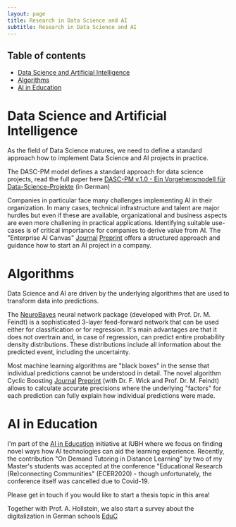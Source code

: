 ```yaml
---
layout: page
title: Research in Data Science and AI
subtitle: Research in Data Science and AI
---
```


## Table of contents
- [Data Science and Artificial Intelligence](#data-science-and-artificial-intelligence)
- [Algorithms](#algorithms)
- [AI in Education](#ai-in-education)

# Data Science and Artificial Intelligence

As the field of Data Science matures, we need to define a standard approach how to implement Data Science and AI projects in practice.

The DASC-PM model defines a standard approach for data science projects, read the full paper here [DASC-PM v.1.0 - Ein Vorgehensmodell für Data-Science-Projekte](https://www.iubh-university.de/wp-content/uploads/20200220_DASC-PM.pdf) (in German)

Companies in particular face many challenges implementing AI in their organization. In many cases, technical infrastructure and talent are major hurdles but even if these are available, organizational and business aspects are even more challening in practical applications. Identifying suitable use-cases is of critical importance for companies to derive value from AI. The "Enterprise AI Canvas" [Journal](https://www.tandfonline.com/doi/abs/10.1080/08839514.2020.1826146) [Preprint](https://arxiv.org/abs/2009.11190) offers a structured approach and guidance how to start an AI project in a company.

# Algorithms

Data Science and AI are driven by the underlying algorithms that are used to transform data into predictions.

The [NeuroBayes](https://www.sciencedirect.com/science/article/pii/S0168900205022679) neural network package (developed with Prof. Dr. M. Feindt) is a sophisticated 3-layer feed-forward network that can be used either for classification or for regression. It's main advantages are that it does not overtrain and, in case of regression, can predict entire probability density distributions. These distributions include all information about the predicted event, including the uncertainty.

Most machine learning algorithms are "black boxes" in the sense that individual predictions cannot be understood in detail. The novel algorithm Cyclic Boosting [Journal](https://ieeexplore.ieee.org/document/8999347) [Preprint](https://arxiv.org/abs/2002.03425) (with Dr. F. Wick and Prof. Dr. M. Feindt) allows to calculate accurate precisions where the underlying "factors" for each prediction can fully explain how individual predictions were made.

# AI in Education

I'm part of the [AI in Education](https://ai-in-education.de/home) initiative at IUBH where we focus on finding novel ways how AI technologies can aid the learning experience.
Recently, the contribution "On Demand Tutoring in Distance Learning" by two of my Master's students was accepted at the conference "Educational Research
(Re)connecting Communities" (ECER2020) - though unfortunately, the conference itself was cancelled due to Covid-19.

Please get in touch if you would like to start a thesis topic in this area!

Together with Prof. A. Hollstein, we also start a survey about the digitalization in German schools [EduC](https://www.iubh-university.de/forschung/educ-kompass-digitale-bildung/)
